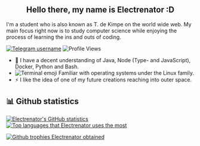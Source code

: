 <h2 align="center">Hello there, my name is Electrenator :D</h2>

I'm a student who is also known as T. de Kimpe on the world wide web. My main focus right now is to study computer science while enjoying the process of learning the ins and outs of coding.

[![Telegram username](https://img.shields.io/badge/Telegram-T_deKimpe-informational)](https://t.me/T_deKimpe) ![Profile Views](https://komarev.com/ghpvc/?username=electrenator)

- 🧰 I have a decent understanding of Java, Node (Type- and JavaScript), Docker, Python and Bash.
- ![Terminal emoji](https://cdn.discordapp.com/emojis/847201579038801970.png?size=16) Familiar with operating systems under the Linux family.
- ⚡ I like the idea of one of my future creations reaching into outer space.

## 📊 Github statistics
[![Electrenator's GitHub statistics](https://github-readme-stats.vercel.app/api?username=electrenator&count_private=true&show_icons=true&hide_rank=true&theme=radical)](https://github.com/anuraghazra/github-readme-stats)
[![Top languages that Electrenator uses the most](https://github-readme-stats.vercel.app/api/top-langs/?username=electrenator&langs_count=8&layout=compact&theme=radical)](https://github.com/anuraghazra/github-readme-stats)

[![Github trophies Electrenator obtained](https://github-profile-trophy.vercel.app/?username=electrenator&margin-w=8&margin-h=8&theme=radical&rank=SECRET,SSS,SS,S,AAA,AA,A)](https://github.com/ryo-ma/github-profile-trophy)


